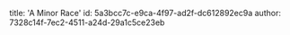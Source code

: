title: 'A Minor Race'
id: 5a3bcc7c-e9ca-4f97-ad2f-dc612892ec9a
author: 7328c14f-7ec2-4511-a24d-29a1c5ce23eb
